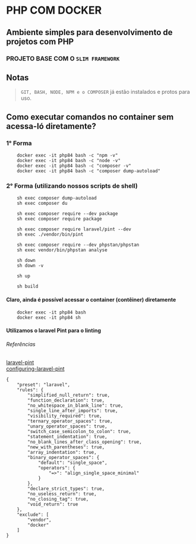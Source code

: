 # PHP COM DOCKER

## Ambiente simples para desenvolvimento de projetos com PHP

### PROJETO BASE COM O `SLIM FRAMEWORK`

## Notas

> `GIT, BASH, NODE, NPM e o COMPOSER` já estão instalados e protos para uso.

## Como executar comandos no container sem acessa-ló diretamente?

### 1° Forma

```
    docker exec -it php84 bash -c "npm -v"
    docker exec -it php84 bash -c "node -v"
    docker exec -it php84 bash -c "composer -v"
    docker exec -it php84 bash -c "composer dump-autoload"
```

### 2° Forma (utilizando nossos scripts de shell)

```
    sh exec composer dump-autoload
    sh exec composer du

    sh exec composer require --dev package
    sh exec composer require package
    
    sh exec composer require laravel/pint --dev
    sh exec ./vendor/bin/pint

    sh exec composer require --dev phpstan/phpstan
    sh exec vendor/bin/phpstan analyse
```

```
    sh down
    sh down -v
```

```
    sh up
```

```
    sh build
```


#### Claro, ainda é possível acessar o container (contêiner) diretamente

```
    docker exec -it php84 bash
    docker exec -it php84 sh
```

#### Utilizamos o laravel Pint para o linting

###### Referências

[laravel-pint](https://laravel-news.com/laravel-pint)
<br>
[configuring-laravel-pint](https://laravel-news.com/configuring-laravel-pint)

```
{
    "preset": "laravel",
    "rules": {
        "simplified_null_return": true,
        "function_declaration": true,
        "no_whitespace_in_blank_line": true,
        "single_line_after_imports": true,
        "visibility_required": true,
        "ternary_operator_spaces": true,
        "unary_operator_spaces": true,
        "switch_case_semicolon_to_colon": true,
        "statement_indentation": true,
        "no_blank_lines_after_class_opening": true,
        "new_with_parentheses": true,
        "array_indentation": true,
        "binary_operator_spaces": {
            "default": "single_space",
            "operators": {
                "=>": "align_single_space_minimal"
            }
        },
        "declare_strict_types": true,
        "no_useless_return": true,
        "no_closing_tag": true,
        "void_return": true
    },
    "exclude": [
        "vendor",
        "docker"
    ]
}
```

<!-- 

sh exec vendor/bin/pint

docker exec -it php84 bash npm -v

docker exec -d php84 touchnpm -v

docker exec -it php84 sh -c "echo a && echo b"

docker exec -it php84 bash -c "npm -v"
docker exec -it php84 bash -c "node -v"
docker exec -it php84 bash -c "composer -v"


docker build -t php_image_84_alpine .
docker run -d --name php84 php_image_84_alpine
apk add --update nodejs npm


chmod +x -->
